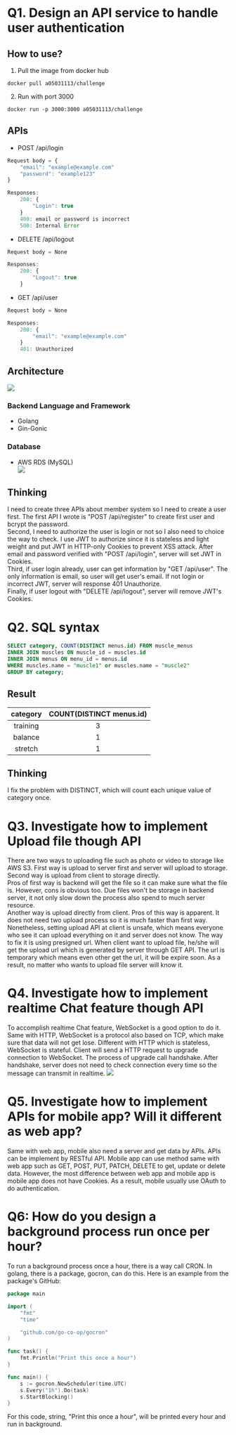 # Q1. Design an API service to handle user authentication

## How to use?

1. Pull the image from docker hub

```
docker pull a05031113/challenge
```

2. Run with port 3000

```
docker run -p 3000:3000 a05031113/challenge
```

## APIs

- POST /api/login

```js
Request body = {
    "email": "example@example.com"
    "password": "example123"
}

Responses:
    200: {
        "Login": true
    }
    400: email or password is incorrect
    500: Internal Error
```

- DELETE /api/logout

```js
Request body = None

Responses:
    200: {
        "Logout": true
    }
```

- GET /api/user

```js
Request body = None

Responses:
    200: {
        "email": "example@example.com"
    }
    401: Unauthorized
```

## Architecture

![](img/architecture.png)

### Backend Language and Framework

- Golang
- Gin-Gonic

### Database

- AWS RDS (MySQL)  
  ![](img/data_structure.png)

## Thinking

I need to create three APIs about member system so I need to create a user first. The first API I wrote is "POST /api/register" to create first user and bcrypt the password.  
Second, I need to authorize the user is login or not so I also need to choice the way to check. I use JWT to authorize since it is stateless and light weight and put JWT in HTTP-only Cookies to prevent XSS attack. After email and password verified with "POST /api/login", server will set JWT in Cookies.  
Third, if user login already, user can get information by "GET /api/user". The only information is email, so user will get user's email. If not login or incorrect JWT, server will response 401 Unauthorize.  
Finally, if user logout with "DELETE /api/logout", server will remove JWT's Cookies.

# Q2. SQL syntax

```sql
SELECT category, COUNT(DISTINCT menus.id) FROM muscle_menus
INNER JOIN muscles ON muscle_id = muscles.id
INNER JOIN menus ON menu_id = menus.id
WHERE muscles.name = "muscle1" or muscles.name = "muscle2"
GROUP BY category;
```

## Result

| category | COUNT(DISTINCT menus.id) |
| :------: | :----------------------: |
| training |            3             |
| balance  |            1             |
| stretch  |            1             |

## Thinking

I fix the problem with DISTINCT, which will count each unique value of category once.

# Q3. Investigate how to implement Upload file though API

There are two ways to uploading file such as photo or video to storage like AWS S3. First way is upload to server first and server will upload to storage. Second way is upload from client to storage directly.  
Pros of first way is backend will get the file so it can make sure what the file is. However, cons is obvious too. Due files won't be storage in backend server, it not only slow down the process also spend to much server resource.  
Another way is upload directly from client. Pros of this way is apparent. It does not need two upload process so it is much faster than first way. Nonetheless, setting upload API at client is unsafe, which means everyone who see it can upload everything on it and server does not know. The way to fix it is using presigned url. When client want to upload file, he/she will get the upload url which is generated by server through GET API. The url is temporary which means even other get the url, it will be expire soon. As a result, no matter who wants to upload file server will know it.

# Q4. Investigate how to implement realtime Chat feature though API

To accomplish realtime Chat feature, WebSocket is a good option to do it. Same with HTTP, WebSocket is a protocol also based on TCP, which make sure that data will not get lose. Different with HTTP which is stateless, WebSocket is stateful. Client will send a HTTP request to upgrade connection to WebSocket. The process of upgrade call handshake. After handshake, server does not need to check connection every time so the message can transmit in realtime.
![](/img/HTTPvsSocket.png)

# Q5. Investigate how to implement APIs for mobile app? Will it different as web app?

Same with web app, mobile also need a server and get data by APIs. APIs can be implement by RESTful API. Mobile app can use method same with web app such as GET, POST, PUT, PATCH, DELETE to get, update or delete data. However, the most difference between web app and mobile app is mobile app does not have Cookies. As a result, mobile usually use OAuth to do authentication.

# Q6: How do you design a background process run once per hour?

To run a background process once a hour, there is a way call CRON. In golang, there is a package, gocron, can do this. Here is an example from the package's GitHub:

```go
package main

import (
	"fmt"
	"time"

	"github.com/go-co-op/gocron"
)

func task() {
	fmt.Println("Print this once a hour")
}

func main() {
	s := gocron.NewScheduler(time.UTC)
	s.Every("1h").Do(task)
	s.StartBlocking()
}
```

For this code, string, "Print this once a hour", will be printed every hour and run in background.
